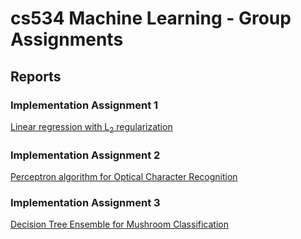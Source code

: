 # cs534 Machine Learning - Group Assignments

## Reports

### Implementation Assignment 1
[Linear regression with L<sub>2</sub> regularization](https://docs.google.com/document/d/19_ITeuhBJ6Nqo161h81AtzTc3AEN0Tg2E8IY5toTJ7I/edit?usp=sharing)

### Implementation Assignment 2
[Perceptron algorithm for Optical Character Recognition](https://docs.google.com/document/d/1pRnC8mHC4FTOVyHdiVluABBKWEzpiFIUt5_liGe7_gE/edit?usp=sharing)

### Implementation Assignment 3
[Decision Tree Ensemble for Mushroom Classification](https://docs.google.com/document/d/1NWXVnNdypfmqVrCna-B4KBKeq49LFxfJBPxDIovgk48/edit?usp=sharing)
